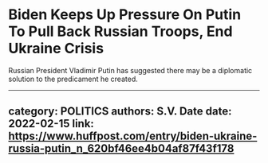 # Biden Keeps Up Pressure On Putin To Pull Back Russian Troops, End Ukraine Crisis

Russian President Vladimir Putin has suggested there may be a diplomatic solution to the predicament he created.

---
category: POLITICS
authors: S.V. Date
date: 2022-02-15
link: https://www.huffpost.com/entry/biden-ukraine-russia-putin_n_620bf46ee4b04af87f43f178
---
